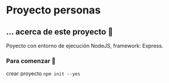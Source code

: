# Proyecto personas

## ... acerca de este proyecto 👋

Poyecto con entorno de ejecución NodeJS, framework: Express.

### Para comenzar 🔖

crear proyecto 
`npm init --yes`


